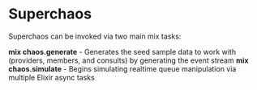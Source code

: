 # Superchaos

Superchaos can be invoked via two main mix tasks:

**mix chaos.generate** - Generates the seed sample data to work with (providers, members, and consults) by generating the event stream
**mix chaos.simulate** - Begins simulating realtime queue manipulation via multiple Elixir async tasks
